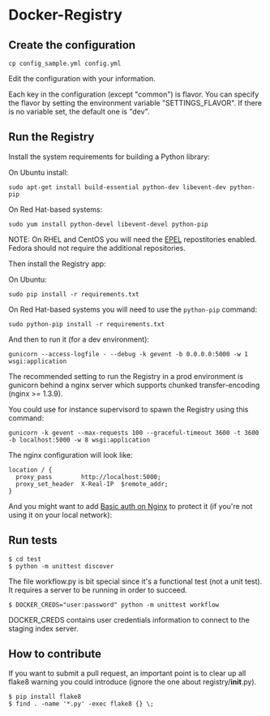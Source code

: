 Docker-Registry
===============

Create the configuration
------------------------

```
cp config_sample.yml config.yml
```

Edit the configuration with your information.

Each key in the configuration (except "common") is flavor. You can specify the flavor by setting the environment
variable "SETTINGS_FLAVOR". If there is no variable set, the default one is "dev".

Run the Registry
----------------

Install the system requirements for building a Python library:

On Ubuntu install:

```
sudo apt-get install build-essential python-dev libevent-dev python-pip
```

On Red Hat-based systems:

```
sudo yum install python-devel libevent-devel python-pip
```

NOTE: On RHEL and CentOS you will need the
[EPEL](http://fedoraproject.org/wiki/EPEL) repostitories enabled. Fedora
should not require the additional repositories.

Then install the Registry app:

On Ubuntu:

```
sudo pip install -r requirements.txt
```

On Red Hat-based systems you will need to use the `python-pip`
command:

```
sudo python-pip install -r requirements.txt
```

And then to run it (for a dev environment):

```
gunicorn --access-logfile - --debug -k gevent -b 0.0.0.0:5000 -w 1 wsgi:application
```

The recommended setting to run the Registry in a prod environment is gunicorn behind a nginx server which supports
chunked transfer-encoding (nginx >= 1.3.9).

You could use for instance supervisord to spawn the Registry using this command:

```
gunicorn -k gevent --max-requests 100 --graceful-timeout 3600 -t 3600 -b localhost:5000 -w 8 wsgi:application
```

The nginx configuration will look like:

```
location / {
  proxy_pass        http://localhost:5000;
  proxy_set_header  X-Real-IP  $remote_addr;
}
```

And you might want to add [Basic auth on Nginx](http://wiki.nginx.org/HttpAuthBasicModule) to protect it
(if you're not using it on your local network):

Run tests
---------

```
$ cd test
$ python -m unittest discover
```

The file workflow.py is bit special since it's a functional test (not a
unit test). It requires a server to be running in order to succeed.

```
$ DOCKER_CREDS="user:password" python -m unittest workflow
```

DOCKER_CREDS contains user credentials information to connect to the staging
index server.

How to contribute
-----------------

If you want to submit a pull request, an important point is to clear up all flake8 warning you could introduce
(ignore the one about registry/__init__.py).

```
$ pip install flake8
$ find . -name '*.py' -exec flake8 {} \;
```

<!---

Code coverage
-------------

Using nosetests with coverage.py:

```
$ nosetests --with-coverage
$ coverage html --include="${PWD}/*"
$ cd htmlcov ; python -m SimpleHTTPServer

# open browser http://localhost:8000
```

-->
